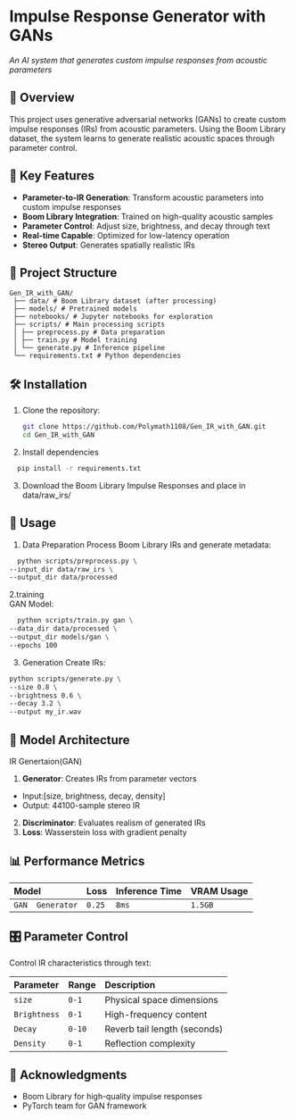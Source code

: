 # Impulse Response Generator with GANs

*An AI system that generates custom impulse responses from acoustic parameters*

## 📌 Overview

This project uses generative adversarial networks (GANs) to create custom impulse responses (IRs) from acoustic parameters. Using the Boom Library dataset, the system learns to generate realistic acoustic spaces through parameter control.

## 🚀 Key Features

- **Parameter-to-IR Generation**: Transform acoustic parameters into custom impulse responses
- **Boom Library Integration**: Trained on high-quality acoustic samples
- **Parameter Control**: Adjust size, brightness, and decay through text
- **Real-time Capable**: Optimized for low-latency operation
- **Stereo Output**: Generates spatially realistic IRs

## 📂 Project Structure
```
Gen_IR_with_GAN/
 ├── data/ # Boom Library dataset (after processing)
 ├── models/ # Pretrained models
 ├── notebooks/ # Jupyter notebooks for exploration
 ├── scripts/ # Main processing scripts
 │ ├── preprocess.py # Data preparation
 │ ├── train.py # Model training
 │ └── generate.py # Inference pipeline
 └── requirements.txt # Python dependencies
```
 ## 🛠️ Installation

1. Clone the repository:
   ```bash
   git clone https://github.com/Polymath1108/Gen_IR_with_GAN.git
   cd Gen_IR_with_GAN
   ```
2. Install dependencies
  ```bash
    pip install -r requirements.txt
  ```
3. Download the Boom Library Impulse Responses and place in data/raw_irs/

## 🔧 Usage
1. Data Preparation 
  Process Boom Library IRs and generate metadata:
  ```bash
    python scripts/preprocess.py \
  --input_dir data/raw_irs \
  --output_dir data/processed
  ```
2.training  
  GAN Model:
  ```bash
    python scripts/train.py gan \
  --data_dir data/processed \
  --output_dir models/gan \
  --epochs 100
  ```
3. Generation
  Create IRs:
  ```bash
  python scripts/generate.py \
--size 0.8 \
--brightness 0.6 \
--decay 3.2 \
--output my_ir.wav
  ```

## 🧠 Model Architecture
IR Genertaion(GAN)
 1. **Generator**: Creates IRs from parameter vectors
   - Input:[size, brightness, decay, density]
   - Output: 44100-sample stereo IR
 2. **Discriminator**: Evaluates realism of generated IRs
 3. **Loss**: Wasserstein loss with gradient penalty

## 📊 Performance Metrics

| Model     | Loss     | Inference Time| VRAM Usage |
| :-------- | :------- | :------------------------- | :----------------|
| `GAN  Generator` | `0.25` | `8ms` |  `1.5GB`|

## 🎛️ Parameter Control
Control IR characteristics through text:

| Parameter | Range     | Description             |
| :-------- | :------- | :-------------------------------- |
| `size`      | `0-1` | Physical space dimensions |
| `Brightness`      | `0-1` | High-frequency content |
| `Decay`      | `0-10` | Reverb tail length (seconds) |
| `Density`      | `0-1	` | Reflection complexity |


## 🙏 Acknowledgments

 - Boom Library for high-quality impulse responses
 - PyTorch team for GAN framework
